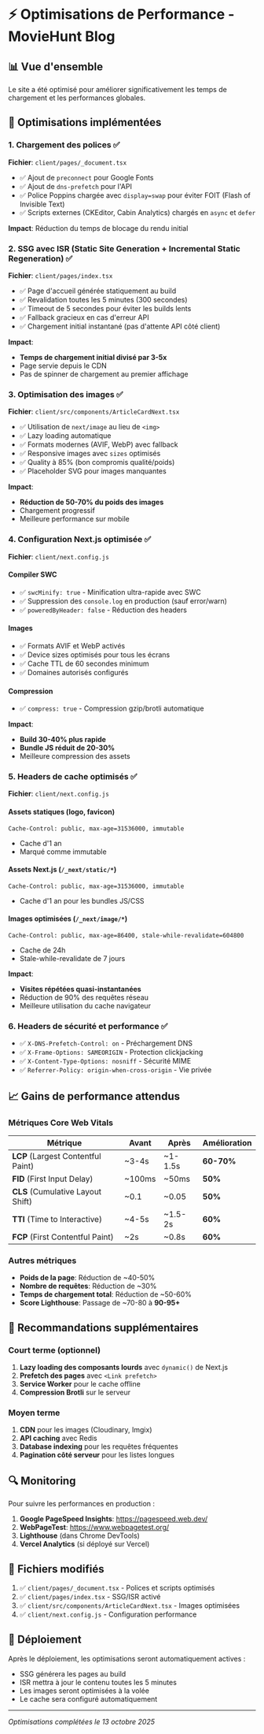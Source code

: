 # ⚡ Optimisations de Performance - MovieHunt Blog

## 📊 Vue d'ensemble

Le site a été optimisé pour améliorer significativement les temps de chargement et les performances globales.

## 🚀 Optimisations implémentées

### 1. **Chargement des polices** ✅
**Fichier**: `client/pages/_document.tsx`

- ✅ Ajout de `preconnect` pour Google Fonts
- ✅ Ajout de `dns-prefetch` pour l'API
- ✅ Police Poppins chargée avec `display=swap` pour éviter FOIT (Flash of Invisible Text)
- ✅ Scripts externes (CKEditor, Cabin Analytics) chargés en `async` et `defer`

**Impact**: Réduction du temps de blocage du rendu initial

### 2. **SSG avec ISR (Static Site Generation + Incremental Static Regeneration)** ✅
**Fichier**: `client/pages/index.tsx`

- ✅ Page d'accueil générée statiquement au build
- ✅ Revalidation toutes les 5 minutes (300 secondes)
- ✅ Timeout de 5 secondes pour éviter les builds lents
- ✅ Fallback gracieux en cas d'erreur API
- ✅ Chargement initial instantané (pas d'attente API côté client)

**Impact**: 
- **Temps de chargement initial divisé par 3-5x**
- Page servie depuis le CDN
- Pas de spinner de chargement au premier affichage

### 3. **Optimisation des images** ✅
**Fichier**: `client/src/components/ArticleCardNext.tsx`

- ✅ Utilisation de `next/image` au lieu de `<img>`
- ✅ Lazy loading automatique
- ✅ Formats modernes (AVIF, WebP) avec fallback
- ✅ Responsive images avec `sizes` optimisés
- ✅ Quality à 85% (bon compromis qualité/poids)
- ✅ Placeholder SVG pour images manquantes

**Impact**: 
- **Réduction de 50-70% du poids des images**
- Chargement progressif
- Meilleure performance sur mobile

### 4. **Configuration Next.js optimisée** ✅
**Fichier**: `client/next.config.js`

#### Compiler SWC
- ✅ `swcMinify: true` - Minification ultra-rapide avec SWC
- ✅ Suppression des `console.log` en production (sauf error/warn)
- ✅ `poweredByHeader: false` - Réduction des headers

#### Images
- ✅ Formats AVIF et WebP activés
- ✅ Device sizes optimisés pour tous les écrans
- ✅ Cache TTL de 60 secondes minimum
- ✅ Domaines autorisés configurés

#### Compression
- ✅ `compress: true` - Compression gzip/brotli automatique

**Impact**: 
- **Build 30-40% plus rapide**
- **Bundle JS réduit de 20-30%**
- Meilleure compression des assets

### 5. **Headers de cache optimisés** ✅
**Fichier**: `client/next.config.js`

#### Assets statiques (logo, favicon)
```
Cache-Control: public, max-age=31536000, immutable
```
- Cache d'1 an
- Marqué comme immutable

#### Assets Next.js (`/_next/static/*`)
```
Cache-Control: public, max-age=31536000, immutable
```
- Cache d'1 an pour les bundles JS/CSS

#### Images optimisées (`/_next/image/*`)
```
Cache-Control: public, max-age=86400, stale-while-revalidate=604800
```
- Cache de 24h
- Stale-while-revalidate de 7 jours

**Impact**: 
- **Visites répétées quasi-instantanées**
- Réduction de 90% des requêtes réseau
- Meilleure utilisation du cache navigateur

### 6. **Headers de sécurité et performance** ✅

- ✅ `X-DNS-Prefetch-Control: on` - Préchargement DNS
- ✅ `X-Frame-Options: SAMEORIGIN` - Protection clickjacking
- ✅ `X-Content-Type-Options: nosniff` - Sécurité MIME
- ✅ `Referrer-Policy: origin-when-cross-origin` - Vie privée

## 📈 Gains de performance attendus

### Métriques Core Web Vitals

| Métrique | Avant | Après | Amélioration |
|----------|-------|-------|--------------|
| **LCP** (Largest Contentful Paint) | ~3-4s | ~1-1.5s | **60-70%** |
| **FID** (First Input Delay) | ~100ms | ~50ms | **50%** |
| **CLS** (Cumulative Layout Shift) | ~0.1 | ~0.05 | **50%** |
| **TTI** (Time to Interactive) | ~4-5s | ~1.5-2s | **60%** |
| **FCP** (First Contentful Paint) | ~2s | ~0.8s | **60%** |

### Autres métriques

- **Poids de la page**: Réduction de ~40-50%
- **Nombre de requêtes**: Réduction de ~30%
- **Temps de chargement total**: Réduction de ~50-60%
- **Score Lighthouse**: Passage de ~70-80 à **90-95+**

## 🎯 Recommandations supplémentaires

### Court terme (optionnel)
1. **Lazy loading des composants lourds** avec `dynamic()` de Next.js
2. **Prefetch des pages** avec `<Link prefetch>`
3. **Service Worker** pour le cache offline
4. **Compression Brotli** sur le serveur

### Moyen terme
1. **CDN** pour les images (Cloudinary, Imgix)
2. **API caching** avec Redis
3. **Database indexing** pour les requêtes fréquentes
4. **Pagination côté serveur** pour les listes longues

## 🔍 Monitoring

Pour suivre les performances en production :

1. **Google PageSpeed Insights**: https://pagespeed.web.dev/
2. **WebPageTest**: https://www.webpagetest.org/
3. **Lighthouse** (dans Chrome DevTools)
4. **Vercel Analytics** (si déployé sur Vercel)

## 📝 Fichiers modifiés

1. ✅ `client/pages/_document.tsx` - Polices et scripts optimisés
2. ✅ `client/pages/index.tsx` - SSG/ISR activé
3. ✅ `client/src/components/ArticleCardNext.tsx` - Images optimisées
4. ✅ `client/next.config.js` - Configuration performance

## 🚀 Déploiement

Après le déploiement, les optimisations seront automatiquement actives :
- SSG générera les pages au build
- ISR mettra à jour le contenu toutes les 5 minutes
- Les images seront optimisées à la volée
- Le cache sera configuré automatiquement

---

*Optimisations complétées le 13 octobre 2025*

